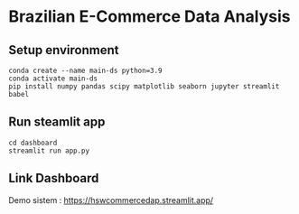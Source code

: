 # Brazilian E-Commerce Data Analysis
## Setup environment
```
conda create --name main-ds python=3.9
conda activate main-ds
pip install numpy pandas scipy matplotlib seaborn jupyter streamlit babel
```

## Run steamlit app
```
cd dashboard
streamlit run app.py
```

## Link Dashboard
Demo sistem : https://hswcommercedap.streamlit.app/
